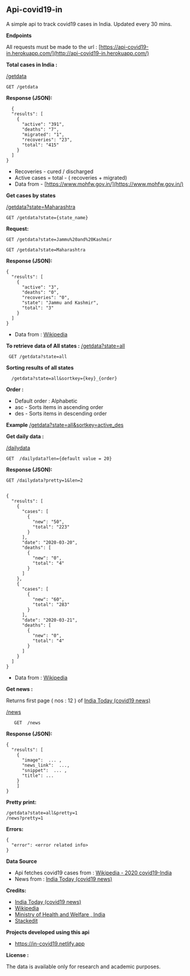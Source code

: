 

## **Api-covid19-in**

A simple api to track covid19 cases in India. Updated every 30 mins.

**Endpoints**

All requests must be made to the url :
[https://api-covid19-in.herokuapp.com/](http://api-covid19-in.herokuapp.com/)

**Total cases in India :**

[/getdata](https://api-covid19-in.herokuapp.com/getdata)

    GET /getdata

**Response (JSON):**

      {
      "results": [
        {
          "active": "391", 
          "deaths": "7", 
          "migrated": "1", 
          "recoveries": "23", 
          "total": "415"
        }
      ]
    }

 - Recoveries  - cured / discharged
 - Active cases = total - ( recoveries + migrated)
 - Data from - [https://www.mohfw.gov.in/](https://www.mohfw.gov.in/)

**Get cases by states**

   [/getdata?state=Maharashtra](https://api-covid19-in.herokuapp.com/getdata?state=Maharashtra)

    GET /getdata?state={state_name}

**Request:**

    GET /getdata?state=Jammu%20and%20Kashmir

    GET /getdata?state=Maharashtra

**Response (JSON):**

    {
      "results": [
        {
          "active": "3", 
          "deaths": "0", 
          "recoveries": "0", 
          "state": "Jammu and Kashmir", 
          "total": "3"
        }
      ]
    }

 - Data from : [Wikipedia](https://en.wikipedia.org/wiki/2020_coronavirus_pandemic_in_India)

   
**To retrieve data of All states :**
  [/getdata?state=all](https://api-covid19-in.herokuapp.com/getdata?state=all)

   

     GET /getdata?state=all

**Sorting results of all states**

      /getdata?state=all&sortkey={key}_{order}


**Order :**

  - Default order : Alphabetic 
 - asc - Sorts items in ascending order
 - des - Sorts items in descending order

**Example**
  [/getdata?state=all&sortkey=active_des](https://api-covid19-in.herokuapp.com/getdata?state=all&sortkey=active_des)


**Get daily data :**
	

[/dailydata](https://api-covid19-in.herokuapp.com/dailydata)

    GET  /dailydata?len={default value = 20}
   
   **Response (JSON):**
   

    GET /dailydata?pretty=1&len=2
    
    
    {
      "results": [
        {
          "cases": [
            {
              "new": "50", 
              "total": "223"
            }
          ], 
          "date": "2020-03-20", 
          "deaths": [
            {
              "new": "0", 
              "total": "4"
            }
          ]
        }, 
        {
          "cases": [
            {
              "new": "60", 
              "total": "283"
            }
          ], 
          "date": "2020-03-21", 
          "deaths": [
            {
              "new": "0", 
              "total": "4"
            }
          ]
        }
      ]
    }

 - Data from : [Wikipedia](https://en.wikipedia.org/wiki/2020_coronavirus_pandemic_in_India)


**Get news :**

Returns first page ( nos : 12 ) of [India Today (covid19 news)](https://www.indiatoday.in/coronavirus-covid-19-outbreak)


[/news](https://api-covid19-in.herokuapp.com/news)
 

       GET  /news

**Response (JSON):**

    {
      "results": [
        {
          "image":  ... , 
          "news_link":  ..., 
          "snippet":  ... , 
          "title": ...
        }
        ]
    }

**Pretty print:**

    /getdata?state=all&pretty=1
    /news?pretty=1

**Errors:**

    {
      "error": <error related info>
    }

**Data Source**

 - Api fetches covid19 cases from : [Wikipedia - 2020
   covid19-India](https://en.wikipedia.org/wiki/2020_coronavirus_pandemic_in_India)
 - News from :  [India Today (covid19
   news)](https://www.indiatoday.in/coronavirus-covid-19-outbreak)

**Credits:**

 - [India Today (covid19 news)](https://www.indiatoday.in/coronavirus-covid-19-outbreak)
 - [Wikipedia](https://en.wikipedia.org/wiki/2020_coronavirus_pandemic_in_India)
 - [Ministry of Health and Welfare , India](https://www.mohfw.gov.in/)
 - [Stackedit](https://stackedit.io/)

**Projects developed using this api**

 -  https://in-covid19.netlify.app

 **License :**

The data is available only for research and academic purposes. 


